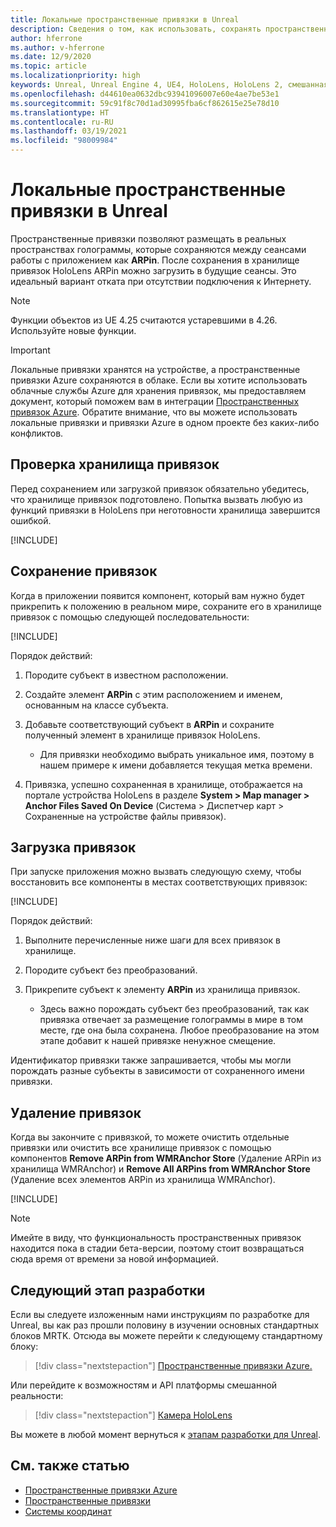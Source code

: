 ```yaml
---
title: Локальные пространственные привязки в Unreal
description: Сведения о том, как использовать, сохранять пространственные привязки в приложениях смешанной реальности Unreal, а также как управлять ими.
author: hferrone
ms.author: v-hferrone
ms.date: 12/9/2020
ms.topic: article
ms.localizationpriority: high
keywords: Unreal, Unreal Engine 4, UE4, HoloLens, HoloLens 2, смешанная реальность, разработка, функции, документация, руководства, голограммы, пространственные привязки, гарнитура смешанной реальности, гарнитура Windows Mixed Reality, гарнитура виртуальной реальности
ms.openlocfilehash: d44610ea0632dbc93941096007e60e4ae7be53e1
ms.sourcegitcommit: 59c91f8c70d1ad30995fba6cf862615e25e78d10
ms.translationtype: HT
ms.contentlocale: ru-RU
ms.lasthandoff: 03/19/2021
ms.locfileid: "98009984"
---
```

# <a name="local-spatial-anchors-in-unreal"></a>Локальные пространственные привязки в Unreal

Пространственные привязки позволяют размещать в реальных пространствах голограммы, которые сохраняются между сеансами работы с приложением как **ARPin**. После сохранения в хранилище привязок HoloLens ARPin можно загрузить в будущие сеансы. Это идеальный вариант отката при отсутствии подключения к Интернету.

> [!NOTE]
> Функции объектов из UE 4.25 считаются устаревшими в 4.26. Используйте новые функции. 

> [!IMPORTANT]
> Локальные привязки хранятся на устройстве, а пространственные привязки Azure сохраняются в облаке. Если вы хотите использовать облачные службы Azure для хранения привязок, мы предоставляем документ, который поможем вам в интеграции [Пространственных привязок Azure](unreal-azure-spatial-anchors.md). Обратите внимание, что вы можете использовать локальные привязки и привязки Azure в одном проекте без каких-либо конфликтов.

## <a name="checking-the-anchor-store"></a>Проверка хранилища привязок

Перед сохранением или загрузкой привязок обязательно убедитесь, что хранилище привязок подготовлено.  Попытка вызвать любую из функций привязки в HoloLens при неготовности хранилища завершится ошибкой.  

[!INCLUDE[](includes/tabs-sa-1.md)]

## <a name="saving-anchors"></a>Сохранение привязок

Когда в приложении появится компонент, который вам нужно будет прикрепить к положению в реальном мире, сохраните его в хранилище привязок с помощью следующей последовательности: 

[!INCLUDE[](includes/tabs-sa-2.md)]

Порядок действий:
1. Породите субъект в известном расположении.
2. Создайте элемент **ARPin** с этим расположением и именем, основанным на классе субъекта. 
3. Добавьте соответствующий субъект в **ARPin** и сохраните полученный элемент в хранилище привязок HoloLens.  
    * Для привязки необходимо выбрать уникальное имя, поэтому в нашем примере к имени добавляется текущая метка времени. 

4. Привязка, успешно сохраненная в хранилище, отображается на портале устройства HoloLens в разделе **System > Map manager > Anchor Files Saved On Device** (Система > Диспетчер карт > Сохраненные на устройстве файлы привязок). 

## <a name="loading-anchors"></a>Загрузка привязок

При запуске приложения можно вызвать следующую схему, чтобы восстановить все компоненты в местах соответствующих привязок:

[!INCLUDE[](includes/tabs-sa-3.md)]

Порядок действий:
1. Выполните перечисленные ниже шаги для всех привязок в хранилище. 
2. Породите субъект без преобразований.
3. Прикрепите субъект к элементу **ARPin** из хранилища привязок.  

    * Здесь важно порождать субъект без преобразований, так как привязка отвечает за размещение голограммы в мире в том месте, где она была сохранена. Любое преобразование на этом этапе добавит к нашей привязке ненужное смещение. 

Идентификатор привязки также запрашивается, чтобы мы могли порождать разные субъекты в зависимости от сохраненного имени привязки. 

## <a name="removing-anchors"></a>Удаление привязок 

Когда вы закончите с привязкой, то можете очистить отдельные привязки или очистить все хранилище привязок с помощью компонентов **Remove ARPin from WMRAnchor Store** (Удаление ARPin из хранилища WMRAnchor) и **Remove All ARPins from WMRAnchor Store** (Удаление всех элементов ARPin из хранилища WMRAnchor).

[!INCLUDE[](includes/tabs-sa-4.md)]

> [!NOTE]
> Имейте в виду, что функциональность пространственных привязок находится пока в стадии бета-версии, поэтому стоит возвращаться сюда время от времени за новой информацией.

## <a name="next-development-checkpoint"></a>Следующий этап разработки

Если вы следуете изложенным нами инструкциям по разработке для Unreal, вы как раз прошли половину в изучении основных стандартных блоков MRTK. Отсюда вы можете перейти к следующему стандартному блоку: 

> [!div class="nextstepaction"]
> [Пространственные привязки Azure.](unreal-azure-spatial-anchors.md)

Или перейдите к возможностям и API платформы смешанной реальности:

> [!div class="nextstepaction"]
> [Камера HoloLens](unreal-hololens-camera.md)

Вы можете в любой момент вернуться к [этапам разработки для Unreal](unreal-development-overview.md#2-core-building-blocks).

## <a name="see-also"></a>См. также статью

* [Пространственные привязки Azure](unreal-azure-spatial-anchors.md)
* [Пространственные привязки](../../design/spatial-anchors.md)
* [Системы координат](../../design/coordinate-systems.md)
